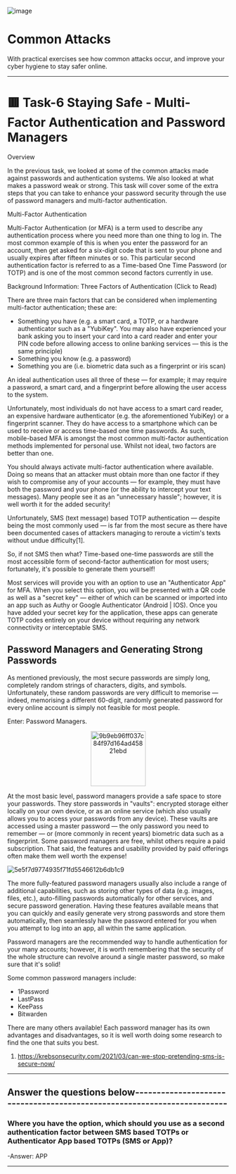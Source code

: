 ![image](https://user-images.githubusercontent.com/94435318/162364801-6471da34-9ead-4c33-a168-dfa55c93bdfb.png)

# Common Attacks

With practical exercises see how common attacks occur, and improve your cyber hygiene to stay safer online.

----------------------------------------------------------------------------------------------------------

# 🟥 Task-6 Staying Safe - Multi-Factor Authentication and Password Managers

﻿Overview

In the previous task, we looked at some of the common attacks made against passwords and authentication systems. We also looked at what makes a password weak or strong. This task will cover some of the extra steps that you can take to enhance your password security through the use of password managers and multi-factor authentication.


Multi-Factor Authentication

Multi-Factor Authentication (or MFA) is a term used to describe any authentication process where you need more than one thing to log in. The most common example of this is when you enter the password for an account, then get asked for a six-digit code that is sent to your phone and usually expires after fifteen minutes or so. This particular second authentication factor is referred to as a Time-based One Time Password (or TOTP) and is one of the most common second factors currently in use.

Background Information: Three Factors of Authentication (Click to Read)

There are three main factors that can be considered when implementing multi-factor authentication; these are:

- Something you have (e.g. a smart card, a TOTP, or a hardware authenticator such as a "YubiKey". You may also have experienced your bank asking you to insert your card into a card reader and enter your PIN code before allowing access to online banking services — this is the same principle)
- Something you know (e.g. a password)
- Something you are (i.e. biometric data such as a fingerprint or iris scan)

An ideal authentication uses all three of these — for example; it may require a password, a smart card, and a fingerprint before allowing the user access to the system.

Unfortunately, most individuals do not have access to a smart card reader, an expensive hardware authenticator (e.g. the aforementioned YubiKey) or a fingerprint scanner. They do have access to a smartphone which can be used to receive or access time-based one time passwords. As such, mobile-based MFA is amongst the most common multi-factor authentication methods implemented for personal use. Whilst not ideal, two factors are better than one.

You should always activate multi-factor authentication where available. Doing so means that an attacker must obtain more than one factor if they wish to compromise any of your accounts — for example, they must have both the password and your phone (or the ability to intercept your text messages). Many people see it as an "unnecessary hassle"; however, it is well worth it for the added security!

Unfortunately, SMS (text message) based TOTP authentication — despite being the most commonly used — is far from the most secure as there have been documented cases of attackers managing to reroute a victim's texts without undue difficulty[1].

So, if not SMS then what? Time-based one-time passwords are still the most accessible form of second-factor authentication for most users; fortunately, it's possible to generate them yourself!

Most services will provide you with an option to use an "Authenticator App" for MFA. When you select this option, you will be presented with a QR code as well as a "secret key" — either of which can be scanned or imported into an app such as Authy or Google Authenticator (Android | IOS). Once you have added your secret key for the application, these apps can generate TOTP codes entirely on your device without requiring any network connectivity or interceptable SMS.


## Password Managers and Generating Strong Passwords

As mentioned previously, the most secure passwords are simply long, completely random strings of characters, digits, and symbols. Unfortunately, these random passwords are very difficult to memorise — indeed, memorising a different 60-digit, randomly generated password for every online account is simply not feasible for most people.

Enter: Password Managers.

<p align="center">
<img width="125" alt="9b9eb96ff037c84f97d164ad45821ebd" src="https://user-images.githubusercontent.com/94435318/162372461-6a2aa082-cca6-4efb-a395-6fb5e13c8958.png">
</p>

At the most basic level, password managers provide a safe space to store your passwords. They store passwords in "vaults": encrypted storage either locally on your own device, or as an online service (which also usually allows you to access your passwords from any device). These vaults are accessed using a master password — the only password you need to remember —  or (more commonly in recent years) biometric data such as a fingerprint. Some password managers are free, whilst others require a paid subscription. That said, the features and usability provided by paid offerings often make them well worth the expense!

![5e5f7d9774935f71fd5546612b6db1c9](https://user-images.githubusercontent.com/94435318/162372482-7c272029-5966-4a68-9825-e0fd405bc620.png)

The more fully-featured password managers usually also include a range of additional capabilities, such as storing other types of data (e.g. images, files, etc.), auto-filling passwords automatically for other services, and secure password generation. Having these features available means that you can quickly and easily generate very strong passwords and store them automatically, then seamlessly have the password entered for you when you attempt to log into an app, all within the same application.

Password managers are the recommended way to handle authentication for your many accounts; however, it is worth remembering that the security of the whole structure can revolve around a single master password, so make sure that it's solid!

Some common password managers include:

- 1Password
- LastPass
- KeePass
- Bitwarden

There are many others available! Each password manager has its own advantages and disadvantages, so it is well worth doing some research to find the one that suits you best.

1. https://krebsonsecurity.com/2021/03/can-we-stop-pretending-sms-is-secure-now/

---------------------------------------------------------------------------

Answer the questions below------------------------------------------------------------------------
--

### Where you have the option, which should you use as a second authentication factor between SMS based TOTPs or Authenticator App based TOTPs (SMS or App)?

-Answer: APP

-------------------------------------------------------------------
